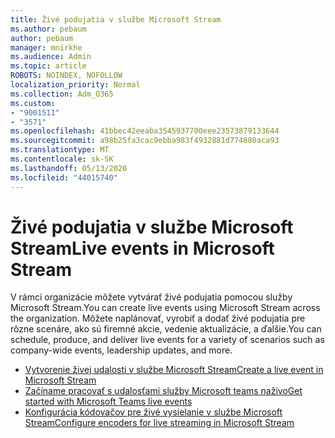 ```yaml
---
title: Živé podujatia v službe Microsoft Stream
ms.author: pebaum
author: pebaum
manager: mnirkhe
ms.audience: Admin
ms.topic: article
ROBOTS: NOINDEX, NOFOLLOW
localization_priority: Normal
ms.collection: Adm_O365
ms.custom:
- "9001511"
- "3571"
ms.openlocfilehash: 41bbec42eeaba3545937700eee23573879133644
ms.sourcegitcommit: a98b25fa3cac9ebba983f4932881d774880aca93
ms.translationtype: MT
ms.contentlocale: sk-SK
ms.lasthandoff: 05/13/2020
ms.locfileid: "44015740"
---
```

# <a name="live-events-in-microsoft-stream"></a><span data-ttu-id="71f30-102">Živé podujatia v službe Microsoft Stream</span><span class="sxs-lookup"><span data-stu-id="71f30-102">Live events in Microsoft Stream</span></span>

<span data-ttu-id="71f30-103">V rámci organizácie môžete vytvárať živé podujatia pomocou služby Microsoft Stream.</span><span class="sxs-lookup"><span data-stu-id="71f30-103">You can create live events using Microsoft Stream across the organization.</span></span> <span data-ttu-id="71f30-104">Môžete naplánovať, vyrobiť a dodať živé podujatia pre rôzne scenáre, ako sú firemné akcie, vedenie aktualizácie, a ďalšie.</span><span class="sxs-lookup"><span data-stu-id="71f30-104">You can schedule, produce, and deliver live events for a variety of scenarios such as company-wide events, leadership updates, and more.</span></span>

- [<span data-ttu-id="71f30-105">Vytvorenie živej udalosti v službe Microsoft Stream</span><span class="sxs-lookup"><span data-stu-id="71f30-105">Create a live event in Microsoft Stream</span></span>](https://docs.microsoft.com/stream/live-create-event)
- [<span data-ttu-id="71f30-106">Začíname pracovať s udalosťami služby Microsoft teams naživo</span><span class="sxs-lookup"><span data-stu-id="71f30-106">Get started with Microsoft Teams live events</span></span>](https://support.office.com/article/get-started-with-microsoft-teams-live-events-d077fec2-a058-483e-9ab5-1494afda578a)
- [<span data-ttu-id="71f30-107">Konfigurácia kódovačov pre živé vysielanie v službe Microsoft Stream</span><span class="sxs-lookup"><span data-stu-id="71f30-107">Configure encoders for live streaming in Microsoft Stream</span></span>](https://docs.microsoft.com/stream/live-encoder-setup)
